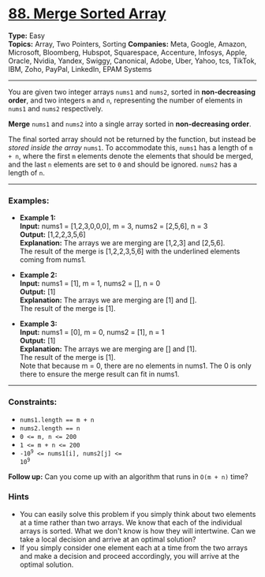 # [88. Merge Sorted Array](https://leetcode.com/problems/merge-sorted-array?envType=study-plan-v2&envId=top-interview-150)

**Type:** Easy <br>
**Topics:** Array, Two Pointers, Sorting
**Companies:** Meta, Google, Amazon, Microsoft, Bloomberg, Hubspot, Squarespace, Accenture, Infosys, Apple, Oracle, Nvidia, Yandex, Swiggy, Canonical, Adobe, Uber, Yahoo, tcs, TikTok, IBM, Zoho, PayPal, LinkedIn, EPAM Systems
<hr>

You are given two integer arrays `nums1` and `nums2`, sorted in **non-decreasing order**, and two integers `m` and `n`, representing the number of elements in `nums1` and `nums2` respectively.

**Merge** `nums1` and `nums2` into a single array sorted in **non-decreasing order**.

The final sorted array should not be returned by the function, but instead be *stored inside the array* `nums1`. To accommodate this, `nums1` has a length of `m + n`, where the first `m` elements denote the elements that should be merged, and the last `n` elements are set to `0` and should be ignored. `nums2` has a length of `n`.
<hr>

### Examples:

- **Example 1:** <br>
**Input:** nums1 = [1,2,3,0,0,0], m = 3, nums2 = [2,5,6], n = 3 <br>
**Output:** [1,2,2,3,5,6] <br>
**Explanation:** The arrays we are merging are [1,2,3] and [2,5,6]. <br>
The result of the merge is [1,2,2,3,5,6] with the underlined elements coming from nums1.

- **Example 2:** <br>
**Input:** nums1 = [1], m = 1, nums2 = [], n = 0 <br>
**Output:** [1] <br>
**Explanation:** The arrays we are merging are [1] and []. <br>
The result of the merge is [1].

- **Example 3:** <br>
**Input:** nums1 = [0], m = 0, nums2 = [1], n = 1 <br>
**Output:** [1] <br>
**Explanation:** The arrays we are merging are [] and [1]. <br>
The result of the merge is [1]. <br>
Note that because m = 0, there are no elements in nums1. The 0 is only there to ensure the merge result can fit in nums1.
<hr>

### Constraints:
- `nums1.length == m + n`
- `nums2.length == n`
- `0 <= m, n <= 200`
- `1 <= m + n <= 200`
- <code>-10<sup>9</sup> <= nums1[i], nums2[j] <= 10<sup>9</sup></code>

**Follow up:** Can you come up with an algorithm that runs in `O(m + n)` time?

### Hints
- You can easily solve this problem if you simply think about two elements at a time rather than two arrays. We know that each of the individual arrays is sorted. What we don't know is how they will intertwine. Can we take a local decision and arrive at an optimal solution?
- If you simply consider one element each at a time from the two arrays and make a decision and proceed accordingly, you will arrive at the optimal solution.